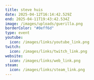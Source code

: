 ```yaml
---
title: steve huis
date: 2025-04-12T16:14:42.529Z
end: 2025-04-11T19:43:42.534Z
image: /images/uploads/guerilla.png
borderColor: "#0eff6d"
type: event
youtube:
  icon: /images/links/youtube_link.png
twitch:
  icon: /images/links/twitch_link.png
website:
  icon: /images/links/web_link.png
steam:
  icon: /images/links/steam_link.png
---
```

